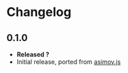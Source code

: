# Changelog

## 0.1.0

  - **Released ?**
  - Initial release, ported from [asimov.js](https://github.com/adamrenklint/asimov.js)